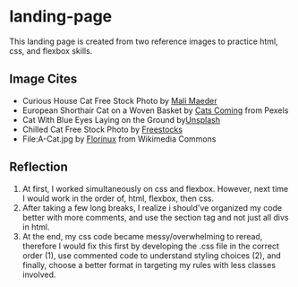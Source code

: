 # landing-page
This landing page is created from two reference images to practice html, css, and flexbox skills. 

## Image Cites
 - Curious House Cat Free Stock Photo by [Mali Maeder](https://negativespace.co/curious-house-cat/)
 - European Shorthair Cat on a Woven Basket by [Cats Coming](https://www.pexels.com/photo/european-shorthair-cat-on-a-woven-basket-1543793/) from Pexels
  - Cat With Blue Eyes Laying on the Ground by[Unsplash](https://freerangestock.com/photos/109222/cat-with-blue-eyes-laying-on-the-ground.html)
 - Chilled Cat Free Stock Photo by [Freestocks](https://negativespace.co/chilled-cat-pet/)
  - File:A-Cat.jpg by [Florinux](https://commons.wikimedia.org/wiki/File:A-Cat.jpg) from Wikimedia Commons

## Reflection
1. At first, I worked simultaneously on css and flexbox. However, next time I would work in the order of, html, flexbox, then css.
2. After taking a few long breaks, I realize i should've organized my code better with more comments, and use the section tag and not just all divs in html.
3. At the end, my css code became messy/overwhelming to reread, therefore I would fix this first by developing the .css file in the correct order (1), use commented code to understand styling choices (2), and finally, choose a better format in targeting my rules with less classes involved.